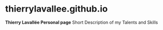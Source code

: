 # thierrylavallee.github.io
**Thierry Lavallée Personal page**
Short Description of my Talents and Skills
